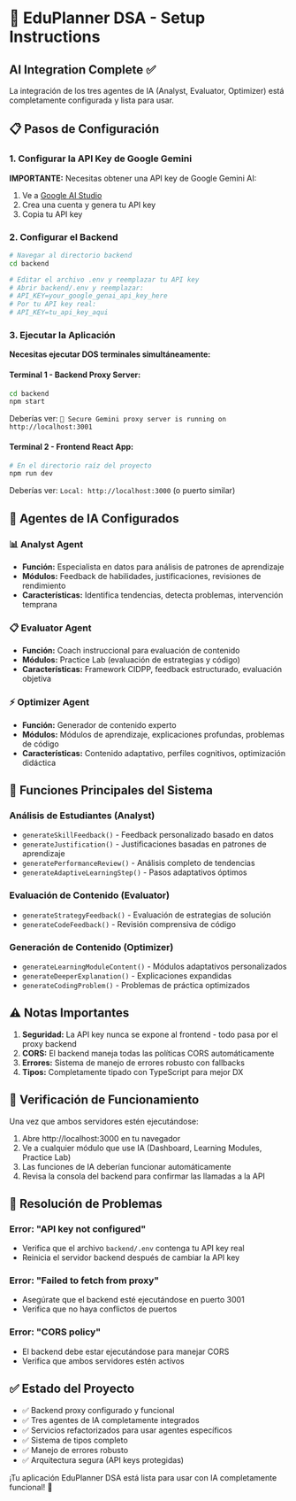 # 🚀 EduPlanner DSA - Setup Instructions

## AI Integration Complete ✅

La integración de los tres agentes de IA (Analyst, Evaluator, Optimizer) está completamente configurada y lista para usar.

## 📋 Pasos de Configuración

### 1. Configurar la API Key de Google Gemini

**IMPORTANTE:** Necesitas obtener una API key de Google Gemini AI:

1. Ve a [Google AI Studio](https://ai.google.dev/)
2. Crea una cuenta y genera tu API key
3. Copia tu API key

### 2. Configurar el Backend

```bash
# Navegar al directorio backend
cd backend

# Editar el archivo .env y reemplazar tu API key
# Abrir backend/.env y reemplazar:
# API_KEY=your_google_genai_api_key_here
# Por tu API key real:
# API_KEY=tu_api_key_aqui
```

### 3. Ejecutar la Aplicación

**Necesitas ejecutar DOS terminales simultáneamente:**

#### Terminal 1 - Backend Proxy Server:
```bash
cd backend
npm start
```
Deberías ver: `🚀 Secure Gemini proxy server is running on http://localhost:3001`

#### Terminal 2 - Frontend React App:
```bash
# En el directorio raíz del proyecto
npm run dev
```
Deberías ver: `Local: http://localhost:3000` (o puerto similar)

## 🤖 Agentes de IA Configurados

### 📊 Analyst Agent
- **Función:** Especialista en datos para análisis de patrones de aprendizaje
- **Módulos:** Feedback de habilidades, justificaciones, revisiones de rendimiento
- **Características:** Identifica tendencias, detecta problemas, intervención temprana

### 📋 Evaluator Agent
- **Función:** Coach instruccional para evaluación de contenido
- **Módulos:** Practice Lab (evaluación de estrategias y código)
- **Características:** Framework CIDPP, feedback estructurado, evaluación objetiva

### ⚡ Optimizer Agent
- **Función:** Generador de contenido experto
- **Módulos:** Módulos de aprendizaje, explicaciones profundas, problemas de código
- **Características:** Contenido adaptativo, perfiles cognitivos, optimización didáctica

## 🔧 Funciones Principales del Sistema

### Análisis de Estudiantes (Analyst)
- `generateSkillFeedback()` - Feedback personalizado basado en datos
- `generateJustification()` - Justificaciones basadas en patrones de aprendizaje
- `generatePerformanceReview()` - Análisis completo de tendencias
- `generateAdaptiveLearningStep()` - Pasos adaptativos óptimos

### Evaluación de Contenido (Evaluator)
- `generateStrategyFeedback()` - Evaluación de estrategias de solución
- `generateCodeFeedback()` - Revisión comprensiva de código

### Generación de Contenido (Optimizer)
- `generateLearningModuleContent()` - Módulos adaptativos personalizados
- `generateDeeperExplanation()` - Explicaciones expandidas
- `generateCodingProblem()` - Problemas de práctica optimizados

## ⚠️ Notas Importantes

1. **Seguridad:** La API key nunca se expone al frontend - todo pasa por el proxy backend
2. **CORS:** El backend maneja todas las políticas CORS automáticamente
3. **Errores:** Sistema de manejo de errores robusto con fallbacks
4. **Tipos:** Completamente tipado con TypeScript para mejor DX

## 🎯 Verificación de Funcionamiento

Una vez que ambos servidores estén ejecutándose:

1. Abre http://localhost:3000 en tu navegador
2. Ve a cualquier módulo que use IA (Dashboard, Learning Modules, Practice Lab)
3. Las funciones de IA deberían funcionar automáticamente
4. Revisa la consola del backend para confirmar las llamadas a la API

## 🐛 Resolución de Problemas

### Error: "API key not configured"
- Verifica que el archivo `backend/.env` contenga tu API key real
- Reinicia el servidor backend después de cambiar la API key

### Error: "Failed to fetch from proxy"
- Asegúrate que el backend esté ejecutándose en puerto 3001
- Verifica que no haya conflictos de puertos

### Error: "CORS policy"
- El backend debe estar ejecutándose para manejar CORS
- Verifica que ambos servidores estén activos

## ✅ Estado del Proyecto

- ✅ Backend proxy configurado y funcional
- ✅ Tres agentes de IA completamente integrados
- ✅ Servicios refactorizados para usar agentes específicos
- ✅ Sistema de tipos completo
- ✅ Manejo de errores robusto
- ✅ Arquitectura segura (API keys protegidas)

¡Tu aplicación EduPlanner DSA está lista para usar con IA completamente funcional! 🎉